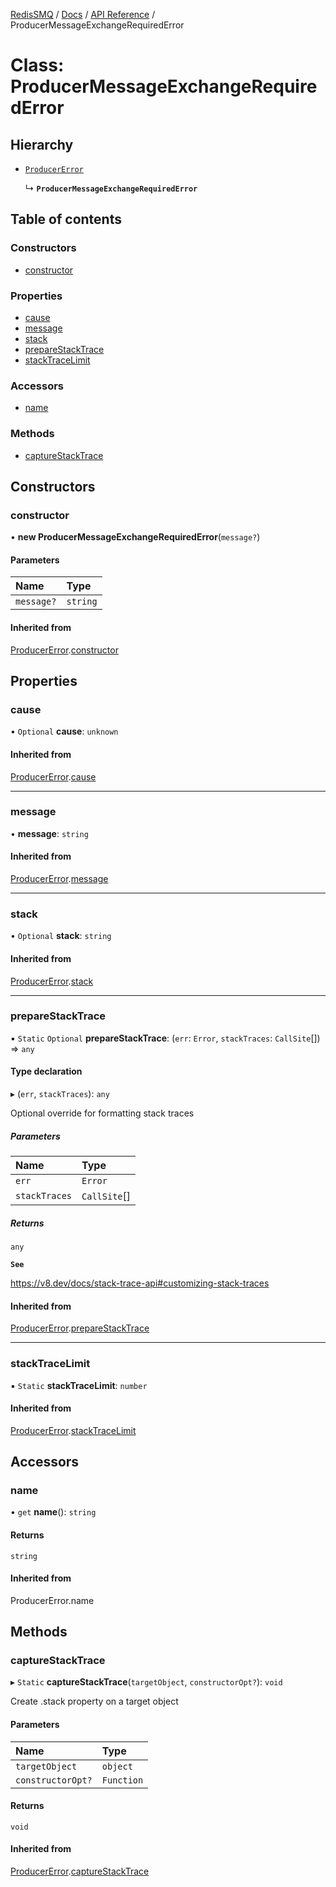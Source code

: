 [RedisSMQ](../../../README.md) / [Docs](../../README.md) / [API Reference](../README.md) / ProducerMessageExchangeRequiredError

# Class: ProducerMessageExchangeRequiredError

## Hierarchy

- [`ProducerError`](ProducerError.md)

  ↳ **`ProducerMessageExchangeRequiredError`**

## Table of contents

### Constructors

- [constructor](ProducerMessageExchangeRequiredError.md#constructor)

### Properties

- [cause](ProducerMessageExchangeRequiredError.md#cause)
- [message](ProducerMessageExchangeRequiredError.md#message)
- [stack](ProducerMessageExchangeRequiredError.md#stack)
- [prepareStackTrace](ProducerMessageExchangeRequiredError.md#preparestacktrace)
- [stackTraceLimit](ProducerMessageExchangeRequiredError.md#stacktracelimit)

### Accessors

- [name](ProducerMessageExchangeRequiredError.md#name)

### Methods

- [captureStackTrace](ProducerMessageExchangeRequiredError.md#capturestacktrace)

## Constructors

### constructor

• **new ProducerMessageExchangeRequiredError**(`message?`)

#### Parameters

| Name | Type |
| :------ | :------ |
| `message?` | `string` |

#### Inherited from

[ProducerError](ProducerError.md).[constructor](ProducerError.md#constructor)

## Properties

### cause

• `Optional` **cause**: `unknown`

#### Inherited from

[ProducerError](ProducerError.md).[cause](ProducerError.md#cause)

___

### message

• **message**: `string`

#### Inherited from

[ProducerError](ProducerError.md).[message](ProducerError.md#message)

___

### stack

• `Optional` **stack**: `string`

#### Inherited from

[ProducerError](ProducerError.md).[stack](ProducerError.md#stack)

___

### prepareStackTrace

▪ `Static` `Optional` **prepareStackTrace**: (`err`: `Error`, `stackTraces`: `CallSite`[]) => `any`

#### Type declaration

▸ (`err`, `stackTraces`): `any`

Optional override for formatting stack traces

##### Parameters

| Name | Type |
| :------ | :------ |
| `err` | `Error` |
| `stackTraces` | `CallSite`[] |

##### Returns

`any`

**`See`**

https://v8.dev/docs/stack-trace-api#customizing-stack-traces

#### Inherited from

[ProducerError](ProducerError.md).[prepareStackTrace](ProducerError.md#preparestacktrace)

___

### stackTraceLimit

▪ `Static` **stackTraceLimit**: `number`

#### Inherited from

[ProducerError](ProducerError.md).[stackTraceLimit](ProducerError.md#stacktracelimit)

## Accessors

### name

• `get` **name**(): `string`

#### Returns

`string`

#### Inherited from

ProducerError.name

## Methods

### captureStackTrace

▸ `Static` **captureStackTrace**(`targetObject`, `constructorOpt?`): `void`

Create .stack property on a target object

#### Parameters

| Name | Type |
| :------ | :------ |
| `targetObject` | `object` |
| `constructorOpt?` | `Function` |

#### Returns

`void`

#### Inherited from

[ProducerError](ProducerError.md).[captureStackTrace](ProducerError.md#capturestacktrace)
